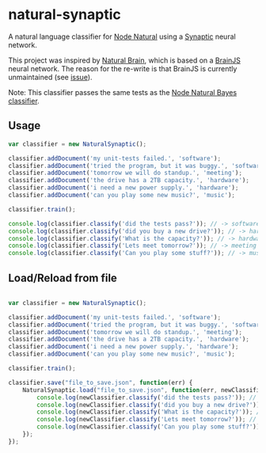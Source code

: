# natural-synaptic
A natural language classifier for [Node Natural](https://github.com/NaturalNode/natural) using a [Synaptic](https://github.com/cazala/synaptic) neural network.

This project was inspired by [Natural Brain](https://github.com/daffl/natural-brain), which is based on a [BrainJS](https://github.com/harthur/brain) neural network. The reason for the re-write is that BrainJS is currently unmaintained (see [issue](https://github.com/harthur/brain/issues/72)).

Note: This classifier passes the same tests as the [Node Natural Bayes classifier](https://github.com/NaturalNode/natural/blob/a79254585f2e381378f788de5168f6a906e037e8/spec/bayes_classifier_spec.js).


## Usage
```javascript
var classifier = new NaturalSynaptic();

classifier.addDocument('my unit-tests failed.', 'software');
classifier.addDocument('tried the program, but it was buggy.', 'software');
classifier.addDocument('tomorrow we will do standup.', 'meeting');
classifier.addDocument('the drive has a 2TB capacity.', 'hardware');
classifier.addDocument('i need a new power supply.', 'hardware');
classifier.addDocument('can you play some new music?', 'music');

classifier.train();

console.log(classifier.classify('did the tests pass?')); // -> software
console.log(classifier.classify('did you buy a new drive?')); // -> hardware
console.log(classifier.classify('What is the capacity?')); // -> hardware
console.log(classifier.classify('Lets meet tomorrow?')); // -> meeting
console.log(classifier.classify('Can you play some stuff?')); // -> music
```

## Load/Reload from file
```javascript

var classifier = new NaturalSynaptic();

classifier.addDocument('my unit-tests failed.', 'software');
classifier.addDocument('tried the program, but it was buggy.', 'software');
classifier.addDocument('tomorrow we will do standup.', 'meeting');
classifier.addDocument('the drive has a 2TB capacity.', 'hardware');
classifier.addDocument('i need a new power supply.', 'hardware');
classifier.addDocument('can you play some new music?', 'music');

classifier.train();

classifier.save("file_to_save.json", function(err) {
    NaturalSynaptic.load("file_to_save.json", function(err, newClassifier) {
        console.log(newClassifier.classify('did the tests pass?')); // -> software
        console.log(newClassifier.classify('did you buy a new drive?')); // -> hardware
        console.log(newClassifier.classify('What is the capacity?')); // -> hardware
        console.log(newClassifier.classify('Lets meet tomorrow?')); // -> meeting
        console.log(newClassifier.classify('Can you play some stuff?')); // -> music
    });
});
